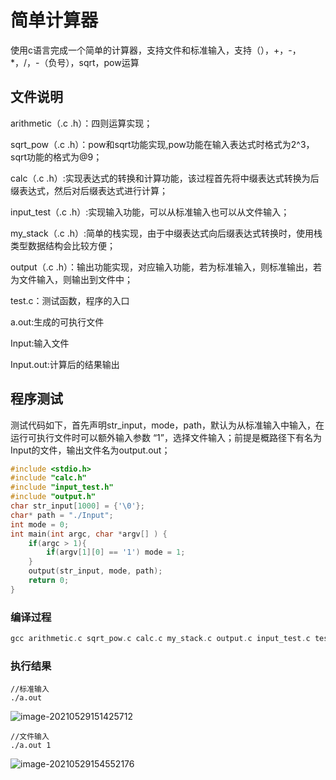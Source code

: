 # 简单计算器

使用c语言完成一个简单的计算器，支持文件和标准输入，支持（），+，-，*，/，-（负号），sqrt，pow运算

## 文件说明

arithmetic（.c .h）：四则运算实现；

sqrt_pow（.c .h）：pow和sqrt功能实现,pow功能在输入表达式时格式为2^3，sqrt功能的格式为@9；

calc（.c .h）:实现表达式的转换和计算功能，该过程首先将中缀表达式转换为后缀表达式，然后对后缀表达式进行计算；

input_test（.c .h）:实现输入功能，可以从标准输入也可以从文件输入；

my_stack（.c .h）:简单的栈实现，由于中缀表达式向后缀表达式转换时，使用栈类型数据结构会比较方便；

output（.c .h）：输出功能实现，对应输入功能，若为标准输入，则标准输出，若为文件输入，则输出到文件中；

test.c：测试函数，程序的入口

a.out:生成的可执行文件

Input:输入文件

Input.out:计算后的结果输出

## 程序测试

测试代码如下，首先声明str_input，mode，path，默认为从标准输入中输入，在运行可执行文件时可以额外输入参数 “1”，选择文件输入；前提是概路径下有名为Input的文件，输出文件名为output.out；

~~~c 
#include <stdio.h>
#include "calc.h"
#include "input_test.h"
#include "output.h"
char str_input[1000] = {'\0'};
char* path = "./Input";
int mode = 0;
int main(int argc, char *argv[] ) {
    if(argc > 1){
        if(argv[1][0] == '1') mode = 1;
    }
    output(str_input, mode, path);
    return 0;
}

~~~

### 编译过程

~~~c
gcc arithmetic.c sqrt_pow.c calc.c my_stack.c output.c input_test.c test.c 
~~~

### 执行结果

~~~
//标准输入
./a.out
~~~



![image-20210529151425712](C:\Users\dell\AppData\Roaming\Typora\typora-user-images\image-20210529151425712.png)

~~~
//文件输入
./a.out 1
~~~

![image-20210529154552176](C:\Users\dell\AppData\Roaming\Typora\typora-user-images\image-20210529154552176.png)

